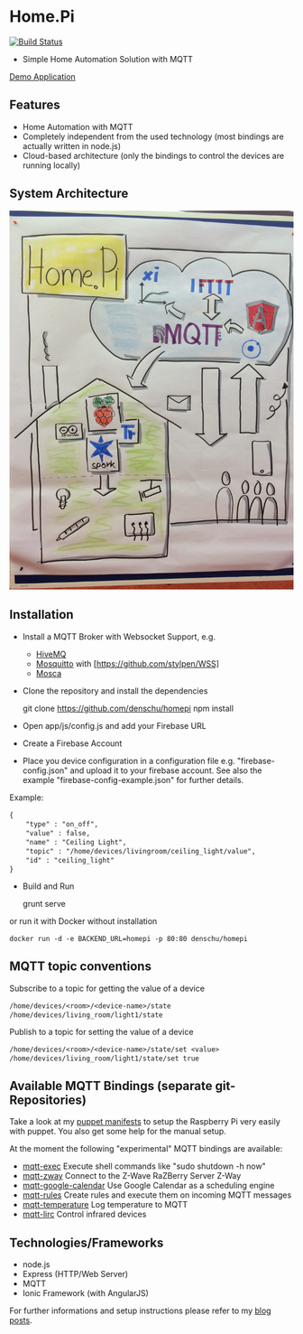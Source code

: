 # Home.Pi 

[![Build Status](https://travis-ci.org/denschu/home.pi.png)](https://travis-ci.org/denschu/home.pi)

* Simple Home Automation Solution with MQTT

[Demo Application](https://homepi.firebaseapp.com/)

## Features

* Home Automation with MQTT
* Completely independent from the used technology (most bindings are actually written in node.js)
* Cloud-based architecture (only the bindings to control the devices are running locally)

## System Architecture

![System Architecture](sys_arch_homepi.jpg)

## Installation

* Install a MQTT Broker with Websocket Support, e.g. 
	* [HiveMQ](http://www.hivemq.com/)
	* [Mosquitto](http://mosquitto.org/) with [https://github.com/stylpen/WSS]
	* [Mosca](http://www.mosca.io/)

* Clone the repository and install the dependencies

	git clone https://github.com/denschu/homepi
	npm install

* Open app/js/config.js and add your Firebase URL

* Create a Firebase Account

* Place you device configuration in a configuration file e.g. "firebase-config.json" and upload it to your firebase account. See also the example "firebase-config-example.json" for further details.

Example:

	{
	    "type" : "on_off",
	    "value" : false,
	    "name" : "Ceiling Light",
	    "topic" : "/home/devices/livingroom/ceiling_light/value",
	    "id" : "ceiling_light"
  	}

* Build and Run

	grunt serve

or run it with Docker without installation

	docker run -d -e BACKEND_URL=homepi -p 80:80 denschu/homepi
	
## MQTT topic conventions

Subscribe to a topic for getting the value of a device

	/home/devices/<room>/<device-name>/state 
	/home/devices/living_room/light1/state

Publish to a topic for setting the value of a device

	/home/devices/<room>/<device-name>/state/set <value>
	/home/devices/living_room/light1/state/set true

## Available MQTT Bindings (separate git-Repositories)

Take a look at my [puppet manifests](https://github.com/denschu/homepi-puppet) to setup the Raspberry Pi very easily with puppet. You also get some help for the manual setup.

At the moment the following "experimental" MQTT bindings are available:

* [mqtt-exec](https://npmjs.org/package/mqtt-exec) Execute shell commands like "sudo shutdown -h now"
* [mqtt-zway](https://npmjs.org/package/mqtt-zway) Connect to the Z-Wave RaZBerry Server Z-Way
* [mqtt-google-calendar](https://npmjs.org/package/mqtt-google-calendar) Use Google Calendar as a scheduling engine
* [mqtt-rules](https://github.com/denschu/mqtt-rules) Create rules and execute them on incoming MQTT messages
* [mqtt-temperature](https://github.com/denschu/mqtt-temperature) Log temperature to MQTT
* [mqtt-lirc](https://github.com/denschu/mqtt-lirc) Control infrared devices

## Technologies/Frameworks

* node.js
* Express (HTTP/Web Server)
* MQTT
* Ionic Framework (with AngularJS)

For further informations and setup instructions please refer to my [blog posts](http://blog.codecentric.de/en/). 